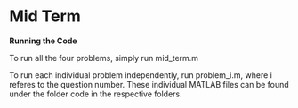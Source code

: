# Mid Term

**Running the Code**

To run all the four problems, simply run mid_term.m

To run each individual problem independently, run problem_i.m, where i referes to the question number.
These individual MATLAB files can be found under the folder code in the respective folders.
